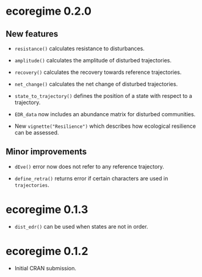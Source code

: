 # ecoregime 0.2.0

## New features

* `resistance()` calculates resistance to disturbances.

* `amplitude()` calculates the amplitude of disturbed trajectories.

* `recovery()` calculates the recovery towards reference trajectories.

* `net_change()` calculates the net change of disturbed trajectories.

* `state_to_trajectory()` defines the position of a state with respect to a trajectory.

* `EDR_data` now includes an abundance matrix for disturbed communities.

* New `vignette("Resilience")` which describes how ecological resilience can be assessed.

## Minor improvements

* `dEve()` error now does not refer to any reference trajectory.

* `define_retra()` returns error if certain characters are used in `trajectories`.

# ecoregime 0.1.3

* `dist_edr()` can be used when states are not in order.

# ecoregime 0.1.2

* Initial CRAN submission.
